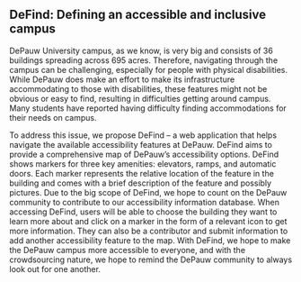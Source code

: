 ## DeFind: Defining an accessible and inclusive campus 

DePauw University campus, as we know, is very big and consists of 36 buildings spreading across 695 acres. Therefore, navigating through the campus can be challenging, especially for people with physical disabilities. While DePauw does make an effort to make its infrastructure accommodating to those with disabilities, these features might not be obvious or easy to find, resulting in difficulties getting around campus. Many students have reported having difficulty finding accommodations for their needs on campus.   

To address this issue, we propose DeFind – a web application that helps navigate the available accessibility features at DePauw. DeFind aims to provide a comprehensive map of DePauw’s accessibility options. DeFind shows markers for three key amenities: elevators, ramps, and automatic doors. Each marker represents the relative location of the feature in the building and comes with a brief description of the feature and possibly pictures. Due to the big scope of DeFind, we hope to count on the DePauw community to contribute to our accessibility information database. When accessing DeFind, users will be able to choose the building they want to learn more about and click on a marker in the form of a relevant icon to get more information. They can also be a contributor and submit information to add another accessibility feature to the map. With DeFind, we hope to make the DePauw campus more accessible to everyone, and with the crowdsourcing nature, we hope to remind the DePauw community to always look out for one another. 

